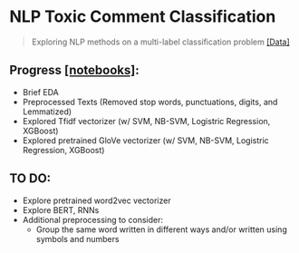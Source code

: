 # NLP Toxic Comment Classification
> Exploring NLP methods on a multi-label classification problem [[Data]](https://www.kaggle.com/c/jigsaw-toxic-comment-classification-challenge)

## Progress [[notebooks]](https://github.com/guolin1/NLP_ToxicCommentClassification/tree/master/notebooks):
- Brief EDA
- Preprocessed Texts (Removed stop words, punctuations, digits, and Lemmatized)
- Explored Tfidf vectorizer (w/ SVM, NB-SVM, Logistric Regression, XGBoost)
- Explored pretrained GloVe vectorizer (w/ SVM, NB-SVM, Logistric Regression, XGBoost)

## TO DO:
- Explore pretrained word2vec vectorizer
- Explore BERT, RNNs
- Additional preprocessing to consider: 
    - Group the same word written in different ways and/or written using symbols and numbers
    